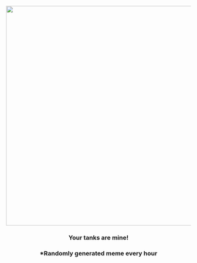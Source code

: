 <p align="center">
        <img src="https://i.redd.it/eoltvfdeeol81.jpg" width="600" height="600">
        </p>
        <h3 align="center">Your tanks are mine!</h3>
        <h3 align="center">*Randomly generated meme every hour</h3>
    